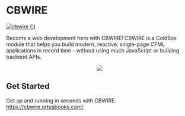 # CBWIRE

[![cbwire CI](https://github.com/coldbox-modules/cbwire/actions/workflows/ci.yml/badge.svg?branch=development)](https://github.com/coldbox-modules/cbwire/actions/workflows/ci.yml)

Become a web development hero with CBWIRE! CBWIRE is a ColdBox module that helps you build modern, reactive, single-page CFML applications in record time - without using much JavaScript or building backend APIs.

<div align="center">
	<img src="https://raw.githubusercontent.com/coldbox-modules/cbwire/development/logo.png">
</div>

## Get Started

Get up and running in seconds with CBWIRE. https://cbwire.ortusbooks.com/
